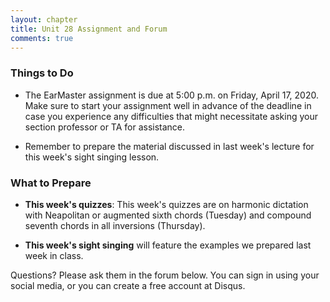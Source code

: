 ```yaml
---
layout: chapter
title: Unit 28 Assignment and Forum
comments: true
---
```


### Things to Do

- The EarMaster assignment is due at 5:00 p.m. on Friday, April 17, 2020. Make sure to start your assignment well in advance of the deadline in case you experience any difficulties that might necessitate asking your section professor or TA for assistance.

- Remember to prepare the material discussed in last week's lecture for this week's sight singing lesson.

### What to Prepare

- **This week's quizzes**: This week's quizzes are on harmonic dictation with Neapolitan or augmented sixth chords (Tuesday) and compound seventh chords in all inversions (Thursday).

- **This week's sight singing** will feature the examples we prepared last week in class.

Questions? Please ask them in the forum below. You can sign in using your social media, or you can create a free account at Disqus.